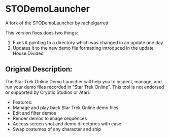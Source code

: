 # STODemoLauncher
A fork of the STODemoLauncher by rachelgarrett

This version fixes does two things:

1. Fixes it pointing to a directory which was changed in an update one day
2. Updates it to the new demo file formatting introduced in the update House Divided

## Original Description:

The Star Trek Online Demo Launcher will help you to inspect, manage, and run your demo files recorded in "Star Trek Online". This tool is not endorsed or supported by Cryptic Studios or Atari.

* Features:
* Manage and play back Star Trek Online demo files
* Edit and filter demos
* Render demos to image sequences
* Access screen shot and demo directories with ease
* Swap costumes of any character and ship
